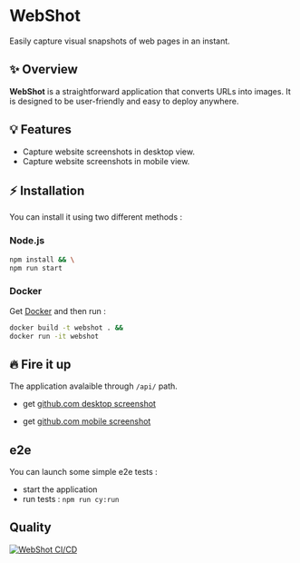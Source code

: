 # WebShot

Easily capture visual snapshots of web pages in an instant.

## :sparkles: Overview

**WebShot** is a straightforward application that converts URLs into images. It is designed to be user-friendly and easy to deploy anywhere.

## :bulb: Features

- Capture website screenshots in desktop view.
- Capture website screenshots in mobile view.

## :zap: Installation

You can install it using two different methods :

### Node.js

```bash
npm install && \
npm run start
```

### Docker

Get [Docker](https://docs.docker.com/get-docker/) and then run :

```bash
docker build -t webshot . && 
docker run -it webshot
```

## :fire: Fire it up

The application avalaible through `/api/` path.

- get [github.com desktop screenshot](http://localhost:3000/github.com)

- get [github.com mobile screenshot](http://localhost:3000/github.com?device=mobile)

## e2e

You can launch some simple e2e tests :

- start the application
- run tests : ```npm run cy:run```

## Quality

[![WebShot CI/CD](https://github.com/elzinko/webshot/actions/workflows/main.yml/badge.svg?branch=main)](https://github.com/elzinko/webshot/actions/workflows/main.yml)
